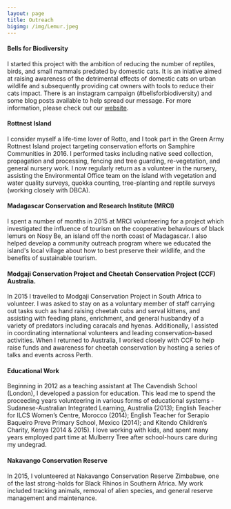 ```yaml
---
layout: page
title: Outreach
bigimg: /img/Lemur.jpeg
---
```


#### Bells for Biodiversity
I started this project with the ambition of reducing the number of reptiles, birds, and small mammals predated by domestic cats. It is an iniative aimed at raising awareness of the detrimental effects of domestic cats on urban wildlife and subsequently providing cat owners with tools to reduce their cats impact. There is an instagram campaign (#bellsforbiodiversity) and some blog posts available to help spread our message. For more information, please check out our [website](http://www.bellsforbiodiversity.wordpress.com/).


#### Rottnest Island
I consider myself a life-time lover of Rotto, and I took part in the Green Army Rottnest Island project targeting conservation efforts on Samphire Communities in 2016. I performed tasks including native seed collection, propagation and processing, fencing and tree guarding, re-vegetation, and general nursery work. I now regularly return as a volunteer in the nursery, assisting the Environmental Office team on the island with vegetation and water quality surveys, quokka counting, tree-planting and reptile surveys (working closely with DBCA).


#### Madagascar Conservation and Research Institute (MRCI)
I spent a number of months in 2015 at MRCI volunteering for a project which investigated the influence of tourism on the cooperative behaviours of black lemurs on Nosy Be, an island off the north coast of Madagascar. I also helped develop a community outreach program where we educated the island's local village about how to best preserve their wildlife, and the benefits of sustainable tourism. 

#### Modgaji Conservation Project and Cheetah Conservation Project (CCF) Australia.
In 2015 I travelled to Modgaji Conservation Project in South Africa to volunteer. I was asked to stay on as a voluntary member of staff carrying out tasks such as hand raising cheetah cubs and serval kittens, and assisting with feeding plans, enrichment, and general husbandry of a variety of predators including caracals and hyenas. Additionally, I assisted in coordinating international volunteers and leading conservation-based activities. When I returned to Australia, I worked closely with CCF to help raise funds and awareness for cheetah conservation by hosting a series of talks and events across Perth.


#### Educational Work 
Beginning in 2012 as a teaching assistant at The Cavendish School (London), I developed a passion for education. This lead me to spend the proceeding years volunteering in various forms of educational systems - Sudanese-Australian Integrated Learning, Australia (2013); English Teacher for ILCS Women’s Centre, Morocco (2014); English Teacher for Serapio Baqueiro Preve Primary School, Mexico (2014); and Kitendo Children’s Charity, Kenya (2014 & 2015). I love working with kids, and spent many years employed part time at Mulberry Tree after school-hours care during my undegrad. 


#### Nakavango Conservation Reserve
In 2015, I volunteered at Nakavango Conservation Reserve Zimbabwe, one of the last strong-holds for Black Rhinos in Southern Africa. My work included tracking animals, removal of alien species, and general reserve management and maintenance.




